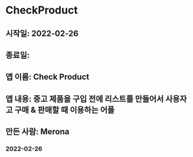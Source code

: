 # CheckProduct
## 시작일: 2022-02-26
## 종료일: 
## 앱 이름: Check Product
## 앱 내용: 중고 제품을 구입 전에 리스트를 만들어서 사용자고 구매 & 판매할 때 이용하는 어플
## 만든 사람: Merona

### 2022-02-26
